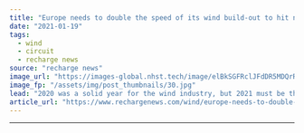```yaml
---
title: "Europe needs to double the speed of its wind build-out to hit net-zero targets -  here’s how"
date: "2021-01-19"
tags: 
  - wind
  - circuit
  - recharge news
source: "recharge news"
image_url: "https://images-global.nhst.tech/image/elBkSGFRclJFdDR5MDQrR2VzbjJVWW5lRWxVYi92T2oxSTlUc0tBdEwzbz0=/nhst/binary/e37f4689a2c0031ba989308b1d13abe5"
image_fp: "/assets/img/post_thumbnails/30.jpg"
lead: "2020 was a solid year for the wind industry, but 2021 must be the year of implementation, writes WindEurope boss Giles Dickson"
article_url: "https://www.rechargenews.com/wind/europe-needs-to-double-the-speed-of-its-wind-build-out-to-hit-net-zero-targets-here-s-how/2-1-947445"
---
```


---
